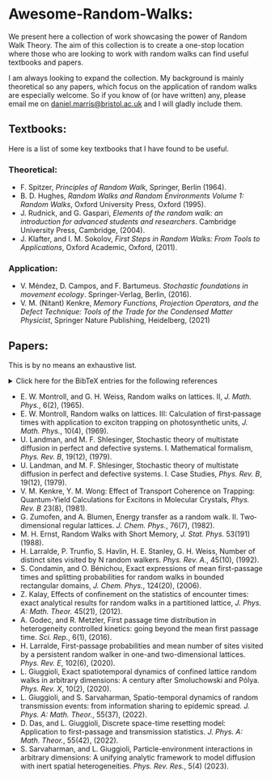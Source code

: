 # Awesome-Random-Walks:
We present here a collection of work showcasing the power of Random Walk Theory. The aim of this collection is to create a one-stop location where those who are looking to work with 
random walks can find useful textbooks and papers.

I am always looking to expand the collection. My background is mainly theoretical so any papers, which focus on the application of random walks are especially welcome. So if you know of (or have written) any, please email me on daniel.marris@bristol.ac.uk and I will gladly include them. 

## Textbooks:
Here is a list of some key textbooks that I have found to be useful.
### Theoretical:
+ F. Spitzer, *Principles of Random Walk*, Springer, Berlin (1964).
+ B. D. Hughes, *Random Walks and Random Environments Volume 1: Random Walks*, Oxford University Press, Oxford (1995).
+ J. Rudnick, and G. Gaspari, *Elements of the random walk: an introduction for advanced students and researchers*. Cambridge University Press, Cambridge, (2004).
+ J. Klafter, and I. M. Sokolov, *First Steps in Random Walks: From Tools to Applications*, Oxford Academic, Oxford, (2011).

### Application:
+ V. Méndez, D. Campos, and F. Bartumeus. *Stochastic foundations in movement ecology*. Springer-Verlag, Berlin, (2016).
+ V. M. (Nitant) Kenkre, *Memory Functions, Projection Operators, and the Defect Technique: Tools of the Trade for the Condensed Matter Physicist*, Springer Nature Publishing, Heidelberg, (2021)

## Papers: 
This is by no means an exhaustive list.

<details>
<summary>Click here for the BibTeX entries for the following references </summary>
<br>
@article{montroll1965random,<br>
&nbsp;&nbsp;&nbsp; title={Random walks on lattices. II}, <br>
&nbsp;&nbsp;&nbsp; author={Montroll, Elliott W and Weiss, George H},<br>
&nbsp;&nbsp;&nbsp; journal={Journal of Mathematical Physics},<br>
&nbsp;&nbsp;&nbsp; volume={6},<br>
&nbsp;&nbsp;&nbsp; number={2},<br>
&nbsp;&nbsp;&nbsp; pages={167--181},<br>
&nbsp;&nbsp;&nbsp; year={1965},<br>
&nbsp;&nbsp;&nbsp; publisher={American Institute of Physics}<br>
}

@article{montroll1969random,<br>
&nbsp;&nbsp;&nbsp; title={Random walks on lattices. III. Calculation of first-passage times with application to exciton trapping on photosynthetic units},<br>
&nbsp;&nbsp;&nbsp; author={Montroll, Elliott W},<br>
&nbsp;&nbsp;&nbsp; journal={Journal of Mathematical Physics},<br>
&nbsp;&nbsp;&nbsp; volume={10},<br>
&nbsp;&nbsp;&nbsp; number={4},<br>
&nbsp;&nbsp;&nbsp; pages={753--765},<br>
&nbsp;&nbsp;&nbsp; year={1969},<br>
&nbsp;&nbsp;&nbsp; publisher={American Institute of Physics} }<br>
}

@article{landman1979stochastic,<br>
&nbsp;&nbsp;&nbsp; title={Stochastic theory of multistate diffusion in perfect and defective systems. I. Mathematical formalism},<br>
&nbsp;&nbsp;&nbsp; author={Landman, Uzi and Shlesinger, Michael F},<br>
&nbsp;&nbsp;&nbsp; journal={Physical Review B},<br>
&nbsp;&nbsp;&nbsp; volume={19},<br>
&nbsp;&nbsp;&nbsp; number={12},<br>
&nbsp;&nbsp;&nbsp; pages={6207},<br>
&nbsp;&nbsp;&nbsp; year={1979},<br>
&nbsp;&nbsp;&nbsp; publisher={APS}<br>
}

@article{kenkre1981effect,<br>
&nbsp;&nbsp;&nbsp; title={Effect of transport coherence on trapping: Quantum-yield calculations for excitons in molecular crystals},<br>
&nbsp;&nbsp;&nbsp; author={Kenkre, VM and Wong, YM},<br>      
&nbsp;&nbsp;&nbsp; journal={Physical Review B},<br>
&nbsp;&nbsp;&nbsp; volume={23},<br>
&nbsp;&nbsp;&nbsp; number={8},<br>
&nbsp;&nbsp;&nbsp; pages={3748},<br>
&nbsp;&nbsp;&nbsp; year={1981},<br>
&nbsp;&nbsp;&nbsp; publisher={APS}<br>
}

@article{zumofen1982energy,<br>
&nbsp;&nbsp;&nbsp; title={Energy transfer as a random walk. II. Two-dimensional regular lattices},<br>
&nbsp;&nbsp;&nbsp; author={Zumofen, Gert and Blumen, Alexander},<br>
&nbsp;&nbsp;&nbsp; journal={The Journal of Chemical Physics},<br>
&nbsp;&nbsp;&nbsp; volume={76},<br>
&nbsp;&nbsp;&nbsp; number={7},<br>
&nbsp;&nbsp;&nbsp; pages={3713--3731},<br>
&nbsp;&nbsp;&nbsp; year={1982},<br>
&nbsp;&nbsp;&nbsp; publisher={American Institute of Physics}<br>
}

@article{ernst1988random,<br>
&nbsp;&nbsp;&nbsp; title={Random walks with short memory},<br>&nbsp;&nbsp;&nbsp; author={Ernst, Matthieu H},<br>
&nbsp;&nbsp;&nbsp; journal={Journal of statistical physics},<br>
&nbsp;&nbsp;&nbsp; volume={53},<br>
&nbsp;&nbsp;&nbsp; pages={191--201},<br>
&nbsp;&nbsp;&nbsp; year={1988},<br>
&nbsp;&nbsp;&nbsp; <br>
&nbsp;&nbsp;&nbsp; publisher={Springer}<br>
}

@article{larralde1992number,<br>
&nbsp;&nbsp;&nbsp; title={Number of distinct sites visited by 
N random walkers},<br>
&nbsp;&nbsp;&nbsp; author={Larralde, Hernan and Trunfio, Paul 
and Havlin, Shlomo and Stanley, H Eugene and Weiss, George H},<br>
&nbsp;&nbsp;&nbsp; journal={Physical Review A},<br>
&nbsp;&nbsp;&nbsp; volume={45},<br>
&nbsp;&nbsp;&nbsp; number={10},<br>
&nbsp;&nbsp;&nbsp; pages={7128},<br>
&nbsp;&nbsp;&nbsp; year={1992},<br>
&nbsp;&nbsp;&nbsp; publisher={APS}<br>
}

@article{condamin2006exact,<br>
&nbsp;&nbsp;&nbsp; title={Exact expressions of mean first-passage times and splitting probabilities for random walks in bounded rectangular domains},<br>
&nbsp;&nbsp;&nbsp; author={Condamin, S and B{'e}nichou, O},<br>
&nbsp;&nbsp;&nbsp; journal={The Journal of chemical physics},<br>
&nbsp;&nbsp;&nbsp; volume={124},<br>
&nbsp;&nbsp;&nbsp; number={20},<br>
&nbsp;&nbsp;&nbsp; pages={206103},<br>
&nbsp;&nbsp;&nbsp; year={2006},<br>
&nbsp;&nbsp;&nbsp; publisher={American Institute of Physics}<br>
}

@article{kalay2012effects,<br>
&nbsp;&nbsp;&nbsp; title={Effects of confinement on the statistics of encounter times: exact analytical results for random walks in a partitioned lattice},<br>       
&nbsp;&nbsp;&nbsp; author={Kalay, Ziya},<br>
&nbsp;&nbsp;&nbsp; journal={Journal of Physics A: Mathematical and Theoretical},<br>
&nbsp;&nbsp;&nbsp; volume={45},<br>
&nbsp;&nbsp;&nbsp; number={21},<br>
&nbsp;&nbsp;&nbsp; pages={215001},<br>
&nbsp;&nbsp;&nbsp; year={2012},<br>
&nbsp;&nbsp;&nbsp; publisher={IOP Publishing}<br>
}

@article{godec2016first,<br>
&nbsp;&nbsp;&nbsp; title={First passage time distribution in heterogeneity controlled kinetics: going beyond the mean first passage time},<br>
&nbsp;&nbsp;&nbsp; author={Godec, Alja{♂{z}} and Metzler, Ralf},<br>
&nbsp;&nbsp;&nbsp; journal={Scientific reports},<br>
&nbsp;&nbsp;&nbsp; volume={6},<br>
&nbsp;&nbsp;&nbsp; number={1},<br>
&nbsp;&nbsp;&nbsp; pages={20349},<br>
&nbsp;&nbsp;&nbsp; year={2016},<br>
&nbsp;&nbsp;&nbsp; publisher={Nature Publishing Group UK London}<br>
}

@article{larralde2020first,<br>
&nbsp;&nbsp;&nbsp; title={First-passage probabilities and mean number of sites visited by a persistent random walker in one-and two-dimensional lattices},<br>        
&nbsp;&nbsp;&nbsp; author={Larralde, Hern{'a}n},<br>
&nbsp;&nbsp;&nbsp; journal={Physical Review E},<br>
&nbsp;&nbsp;&nbsp; volume={102},<br>
&nbsp;&nbsp;&nbsp; number={6},<br>
&nbsp;&nbsp;&nbsp; pages={062129},<br>
&nbsp;&nbsp;&nbsp; year={2020},<br>
&nbsp;&nbsp;&nbsp; publisher={APS}<br>
}

@article{giuggioli2020exact,<br>
&nbsp;&nbsp;&nbsp; title={Exact spatiotemporal dynamics of confined lattice random 
walks in arbitrary dimensions: A century after Smoluchowski and P{'o}lya},<br>     
&nbsp;&nbsp;&nbsp; author={Giuggioli, Luca},<br>
&nbsp;&nbsp;&nbsp; journal={Physical Review X},<br>
&nbsp;&nbsp;&nbsp; volume={10},<br>
&nbsp;&nbsp;&nbsp; number={2},<br>
&nbsp;&nbsp;&nbsp; pages={021045},<br>
&nbsp;&nbsp;&nbsp; year={2020},<br>
&nbsp;&nbsp;&nbsp; publisher={APS}<br>
}

@article{giuggioli2022spatio,<br>
&nbsp;&nbsp;&nbsp; title={Spatio-temporal dynamics of random transmission events: from information sharing to epidemic spread},<br>
&nbsp;&nbsp;&nbsp; author={Giuggioli, Luca and Sarvaharman, Seeralan},<br>
&nbsp;&nbsp;&nbsp; journal={Journal of Physics A: Mathematical and Theoretical},<br>
&nbsp;&nbsp;&nbsp; volume={55},<br>
&nbsp;&nbsp;&nbsp; number={37},<br>
&nbsp;&nbsp;&nbsp; pages={375005},<br>
&nbsp;&nbsp;&nbsp; year={2022},<br>
&nbsp;&nbsp;&nbsp; publisher={IOP Publishing}<br>
}

@article{das2022discrete,<br>
&nbsp;&nbsp;&nbsp; title={Discrete space-time resetting model: Application to first-passage and transmission statistics},<br>
&nbsp;&nbsp;&nbsp; author={Das, Debraj and Giuggioli, Luca},<br>
&nbsp;&nbsp;&nbsp; journal={Journal of Physics A: Mathematical and Theoretical},<br>
&nbsp;&nbsp;&nbsp; volume={55},<br>
&nbsp;&nbsp;&nbsp; number={42},<br>
&nbsp;&nbsp;&nbsp; pages={424004},<br>
&nbsp;&nbsp;&nbsp; year={2022},<br>
&nbsp;&nbsp;&nbsp; publisher={IOP Publishing}<br>
}


@article{sarvaharman2023particle,<br>
&nbsp;&nbsp;&nbsp; title={Particle-environment interactions in arbitrary dimensions: A unifying analytic framework to model diffusion with inert spatial heterogeneities},<br>
&nbsp;&nbsp;&nbsp; author={Sarvaharman, Seeralan and Giuggioli, Luca},<br>
&nbsp;&nbsp;&nbsp; journal={Physical Review Research},<br>
&nbsp;&nbsp;&nbsp; volume={5},<br>
&nbsp;&nbsp;&nbsp; number={4},<br>
&nbsp;&nbsp;&nbsp; pages={043281},<br>
&nbsp;&nbsp;&nbsp; year={2023},<br>
&nbsp;&nbsp;&nbsp; publisher={APS}<br>
}

</details>

+ E. W. Montroll, and G. H. Weiss, Random walks on lattices. II, *J. Math. Phys.*, 6(2), (1965).
+ E. W. Montroll, Random walks on lattices. III: Calculation of first‐passage times with application to exciton trapping on photosynthetic units, *J. Math. Phys.*, 10(4), (1969).
+ U. Landman, and M. F. Shlesinger, Stochastic theory of multistate diffusion in perfect and defective systems. I. Mathematical formalism, *Phys. Rev. B*, 19(12), (1979).
+ U. Landman, and M. F. Shlesinger, Stochastic theory of multistate diffusion in perfect and defective systems. I. Case Studies, *Phys. Rev. B*, 19(12), (1979).
+ V. M. Kenkre, Y. M. Wong: Effect of Transport Coherence on Trapping: Quantum-Yield Calculations for Excitons in Molecular Crystals, *Phys. Rev. B* 23(8), (1981).
+ G. Zumofen, and A. Blumen, Energy transfer as a random walk. II. Two‐dimensional regular lattices. *J. Chem. Phys.*, 76(7), (1982).
+ M. H. Ernst, Random Walks with Short Memory, *J. Stat. Phys.* 53(191) (1988).
+ H. Larralde, P. Trunfio, S. Havlin, H. E. Stanley, G. H. Weiss, Number of distinct sites visited by N random walkers. *Phys. Rev. A.*, 45(10), (1992).
+ S. Condamin, and O. Bénichou, Exact expressions of mean first-passage times and splitting probabilities for random walks in bounded rectangular domains, *J. Chem. Phys.*, 124(20), (2006).
+ Z. Kalay, Effects of confinement on the statistics of encounter times: exact analytical results for random walks in a partitioned lattice, *J. Phys. A: Math. Theor.* 45(21), (2012).
+ A. Godec, and R. Metzler, First passage time distribution in heterogeneity controlled kinetics: going beyond the mean first passage time. *Sci. Rep.*, 6(1), (2016).
+ H. Larralde, First-passage probabilities and mean number of sites visited by a persistent random walker in one-and two-dimensional lattices. *Phys. Rev. E*, 102(6),  (2020). 
+ L. Giuggioli, Exact spatiotemporal dynamics of confined lattice random walks in arbitrary dimensions: A century after Smoluchowski and Pólya. *Phys. Rev. X*, 10(2), (2020). 
+ L. Giuggioli, and S. Sarvaharman, Spatio-temporal dynamics of random transmission events: from information sharing to epidemic spread. *J. Phys. A: Math. Theor.*, 55(37), (2022).
+ D. Das, and L. Giuggioli, Discrete space-time resetting model: Application to first-passage and transmission statistics. *J. Phys. A: Math. Theor.*, 55(42), (2022).
+ S. Sarvaharman, and L. Giuggioli, Particle-environment interactions in arbitrary dimensions: A unifying analytic framework to model diffusion with inert spatial heterogeneities. *Phys. Rev. Res.*, 5(4) (2023).
